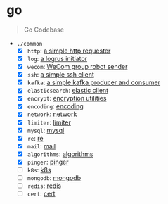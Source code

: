 # go

> Go Codebase

- `./common`
  - [x] `http`: [a simple http requester](./common/http/)
  - [x] `log`: [a logrus initiator](./common/log/)
  - [x] `wecom`: [WeCom group robot sender](./common/wecom/)
  - [x] `ssh`: [a simple ssh client](./common/ssh/)
  - [x] `kafka`: [a simple kafka producer and consumer](./common/kafka/)
  - [x] `elasticsearch`: [elastic client](./common/es/)
  - [x] `encrypt`: [encryption utilities](./common/encrypt/)
  - [x] `encoding`: [encoding](./common/encoding/)
  - [x] `network`: [network](./common/network/)
  - [x] `limiter`: [limiter](./common/limiter/)
  - [x] `mysql`: [mysql](./common/mysql/)
  - [x] `re`: [re](./common/re/)
  - [x] `mail`: [mail](./common/mail/)
  - [x] `algorithms`: [algorithms](./common/algorithms/)
  - [x] `pinger`: [pinger](./common/pinger/)
  - [ ] `k8s`: [k8s](.)
  - [ ] `mongodb`: [mongodb](.)
  - [ ] `redis`: [redis](.)
  - [ ] `cert`: [cert](.)

